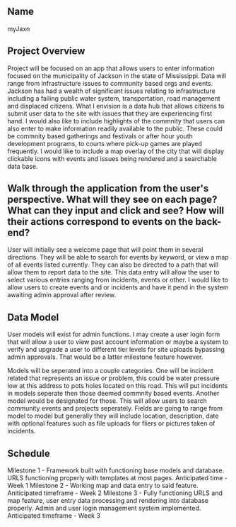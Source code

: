 ## Name

myJaxn

## Project Overview

Project will be focused on an app that allows users to enter information focused on the municipality of Jackson in the state of Mississippi.  Data will range from infrastructure issues to community based orgs and events.  Jackson has had a wealth of significant issues relating to infrastructure including a failing public water system, transportation, road management and displaced citizens.  What I envision is a data hub that allows citizens to submit user data to the site with issues that they are experiencing first hand.  I would also like to include highlights of the commnity that users can also enter to make information readily available to the public. These could be commnity based gatherings and festivals or after hour youth development programs, to courts where pick-up games are played frequently.  I would like to include a map overlay of the city that will display clickable icons with events and issues being rendered and a searchable data base.

## Walk through the application from the user's perspective. What will they see on each page? What can they input and click and see? How will their actions correspond to events on the back-end?

User will initially see a welcome page that will point them in several directions. They will be able to search for events by keyword, or view a map of all events listed currently.  They can also be directed to a path that will allow them to report data to the site.  This data entry will allow the user to select various entries ranging from incidents, events or other.  I would like to allow users to create events and or incidents and have it pend in the system awaiting admin approval after review.

## Data Model

User models will exist for admin functions.  I may create a user login form that will allow a user to view past account information or maybe a system to verify and upgrade a user to different tier levels for site uploads bypassing admin approvals.  That would be a latter milestone feature however.

Models will be seperated into a couple categories.  One will be incident related that represents an issue or problem, this could be water pressure low at this address to pots holes located on this road.  This will put incidents in models seperate then those deemed commnity based events.  Another model would be designated for those.  This will allow users to search community events and projects seperately.  Fields are going to range from model to model but generally they will include location, description, date with optional features such as file uploads for fliers or pictures taken of incidents.


## Schedule

Milestone 1 - Framework built with functioning  base models and database.  URLS functioning properly with templates at most pages.  Anticipated time - Week 1
Milestone 2 - Working map and data entry to said feature.  Aniticipated timeframe - Week 2
Milestone 3 - Fully functioning URLS and map feature, user entry data processing and rendering into database properly.  Admin and user login management system implemented. Anticipated timeframe - Week 3

